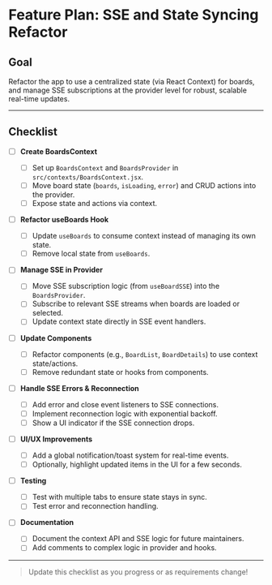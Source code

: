 # Feature Plan: SSE and State Syncing Refactor

## Goal

Refactor the app to use a centralized state (via React Context) for boards, and manage SSE subscriptions at the provider level for robust, scalable real-time updates.

---

## Checklist

- [ ] **Create BoardsContext**

  - [ ] Set up `BoardsContext` and `BoardsProvider` in `src/contexts/BoardsContext.jsx`.
  - [ ] Move board state (`boards`, `isLoading`, `error`) and CRUD actions into the provider.
  - [ ] Expose state and actions via context.

- [ ] **Refactor useBoards Hook**

  - [ ] Update `useBoards` to consume context instead of managing its own state.
  - [ ] Remove local state from `useBoards`.

- [ ] **Manage SSE in Provider**

  - [ ] Move SSE subscription logic (from `useBoardSSE`) into the `BoardsProvider`.
  - [ ] Subscribe to relevant SSE streams when boards are loaded or selected.
  - [ ] Update context state directly in SSE event handlers.

- [ ] **Update Components**

  - [ ] Refactor components (e.g., `BoardList`, `BoardDetails`) to use context state/actions.
  - [ ] Remove redundant state or hooks from components.

- [ ] **Handle SSE Errors & Reconnection**

  - [ ] Add error and close event listeners to SSE connections.
  - [ ] Implement reconnection logic with exponential backoff.
  - [ ] Show a UI indicator if the SSE connection drops.

- [ ] **UI/UX Improvements**

  - [ ] Add a global notification/toast system for real-time events.
  - [ ] Optionally, highlight updated items in the UI for a few seconds.

- [ ] **Testing**

  - [ ] Test with multiple tabs to ensure state stays in sync.
  - [ ] Test error and reconnection handling.

- [ ] **Documentation**
  - [ ] Document the context API and SSE logic for future maintainers.
  - [ ] Add comments to complex logic in provider and hooks.

---

> Update this checklist as you progress or as requirements change!
